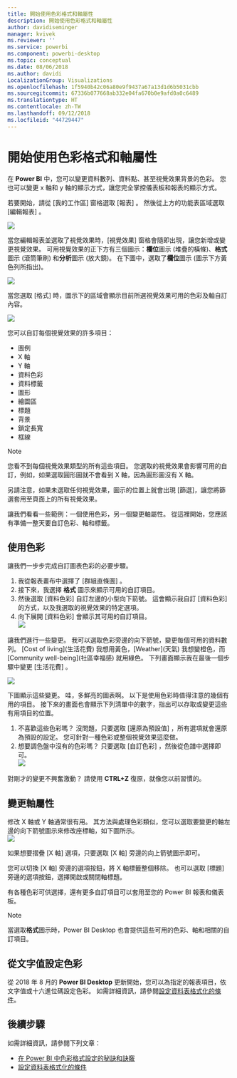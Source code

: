 ```yaml
---
title: 開始使用色彩格式和軸屬性
description: 開始使用色彩格式和軸屬性
author: davidiseminger
manager: kvivek
ms.reviewer: ''
ms.service: powerbi
ms.component: powerbi-desktop
ms.topic: conceptual
ms.date: 08/06/2018
ms.author: davidi
LocalizationGroup: Visualizations
ms.openlocfilehash: 1f5940b42c06a80e9f9437a67a13d1d6b5031cbb
ms.sourcegitcommit: 67336b077668ab332e04fa670b0e9afd0a0c6489
ms.translationtype: HT
ms.contentlocale: zh-TW
ms.lasthandoff: 09/12/2018
ms.locfileid: "44729447"
---
```

# <a name="getting-started-with-color-formatting-and-axis-properties"></a>開始使用色彩格式和軸屬性
在 **Power BI** 中，您可以變更資料數列、資料點、甚至視覺效果背景的色彩。 您也可以變更 x 軸和 y 軸的顯示方式，讓您完全掌控儀表板和報表的顯示方式。

若要開始，請從 [我的工作區]  窗格選取 [報表]  。 然後從上方的功能表區域選取 [編輯報表] 。  

![](media/service-getting-started-with-color-formatting-and-axis-properties/gettingstartedcolor_1a.png)

當您編輯報表並選取了視覺效果時，[視覺效果] 窗格會隨即出現，讓您新增或變更視覺效果。 可用視覺效果的正下方有三個圖示：**欄位**圖示 (堆疊的橫條)、**格式**圖示 (滾筒筆刷) 和**分析**圖示 (放大鏡)。 在下圖中，選取了**欄位**圖示 (圖示下方黃色列所指出)。

![](media/service-getting-started-with-color-formatting-and-axis-properties/gettingstartedcolor_2a.png)

當您選取 [格式] 時，圖示下的區域會顯示目前所選視覺效果可用的色彩及軸自訂內容。  

![](media/service-getting-started-with-color-formatting-and-axis-properties/gettingstartedcolor_3a.png)

您可以自訂每個視覺效果的許多項目：

* 圖例
* X 軸
* Y 軸
* 資料色彩
* 資料標籤
* 圖形
* 繪圖區
* 標題
* 背景
* 鎖定長寬
* 框線

> [!NOTE]
>  
> 您看不到每個視覺效果類型的所有這些項目。 您選取的視覺效果會影響可用的自訂，例如，如果選取圓形圖就不會看到 X 軸，因為圓形圖沒有 X 軸。

另請注意，如果未選取任何視覺效果，圖示的位置上就會出現 [篩選]，讓您將篩選套用至頁面上的所有視覺效果。

讓我們看看一些範例：一個使用色彩，另一個變更軸屬性。 從這裡開始，您應該有準備一整天要自訂色彩、軸和標籤。

## <a name="working-with-colors"></a>使用色彩

讓我們一步步完成自訂圖表色彩的必要步驟。

1. 我從報表畫布中選擇了 [群組直條圖]  。
2. 接下來，我選擇 **格式** 圖示來顯示可用的自訂項目。
3. 然後選取 [資料色彩]  自訂左邊的小型向下箭號。 這會顯示我自訂 [資料色彩] 的方式，以及我選取的視覺效果的特定選項。
4. 向下展開 [資料色彩] 會顯示其可用的自訂項目。  
   ![](media/service-getting-started-with-color-formatting-and-axis-properties/gettingstartedcolor_4a.png)

讓我們進行一些變更。 我可以選取色彩旁邊的向下箭號，變更每個可用的資料數列。 [Cost of living]\(生活花費) 我想用黃色，[Weather]\(天氣) 我想變橙色，而 [Community well-being]\(社區幸福感) 就用綠色。 下列畫面顯示我在最後一個步驟中變更 [生活花費] 。  

![](media/service-getting-started-with-color-formatting-and-axis-properties/gettingstartedcolor_5a.png)

下圖顯示這些變更。 哇，多鮮亮的圖表啊。 以下是使用色彩時值得注意的幾個有用的項目。 接下來的畫面也會顯示下列清單中的數字，指出可以存取或變更這些有用項目的位置。

1. 不喜歡這些色彩嗎？ 沒問題，只要選取 [還原為預設值]  ，所有選項就會還原為預設的設定。 您可針對一種色彩或整個視覺效果這麼做。
2. 想要調色盤中沒有的色彩嗎？ 只要選取 [自訂色彩] ，然後從色譜中選擇即可。  
   ![](media/service-getting-started-with-color-formatting-and-axis-properties/gettingstartedcolor_6a.png)

對剛才的變更不興奮激動？ 請使用 **CTRL+Z** 復原，就像您以前習慣的。

## <a name="changing-axis-properties"></a>變更軸屬性

修改 X 軸或 Y 軸通常很有用。 其方法與處理色彩類似，您可以選取要變更的軸左邊的向下箭號圖示來修改座標軸，如下圖所示。  
![](media/service-getting-started-with-color-formatting-and-axis-properties/gettingstartedcolor_7a.png)

如果想要摺疊 [X 軸]  選項，只要選取 [X 軸] 旁邊的向上箭號圖示即可。

您可以切換 [X 軸] 旁邊的選項按鈕，將 X 軸標籤整個移除。 也可以選取 [標題] 旁邊的選項按鈕，選擇開啟或關閉軸標題。  

有各種色彩可供選擇，還有更多自訂項目可以套用至您的 Power BI 報表和儀表板。

> [!NOTE]
>  
> 當選取**格式**圖示時，Power BI Desktop 也會提供這些可用的色彩、軸和相關的自訂項目。

## <a name="setting-color-from-text-values"></a>從文字值設定色彩

從 2018 年 8 月的 **Power BI Desktop** 更新開始，您可以為指定的報表項目，依文字值或十六進位碼設定色彩。 如需詳細資訊，請參閱[設定資料表格式化的條件](../desktop-conditional-table-formatting.md)。


## <a name="next-steps"></a>後續步驟
如需詳細資訊，請參閱下列文章：  

* [在 Power BI 中色彩格式設定的秘訣和訣竅](service-tips-and-tricks-for-color-formatting.md)  
* [設定資料表格式化的條件](../desktop-conditional-table-formatting.md)

